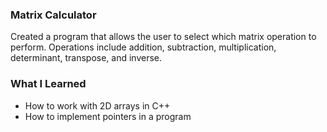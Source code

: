 <h3>Matrix Calculator</h3>
Created a program that allows the user to select which matrix operation to perform.
Operations include addition, subtraction, multiplication, determinant, transpose, and inverse. 

<h3>What I Learned</h3>

- How to work with 2D arrays in C++
- How to implement pointers in a program
